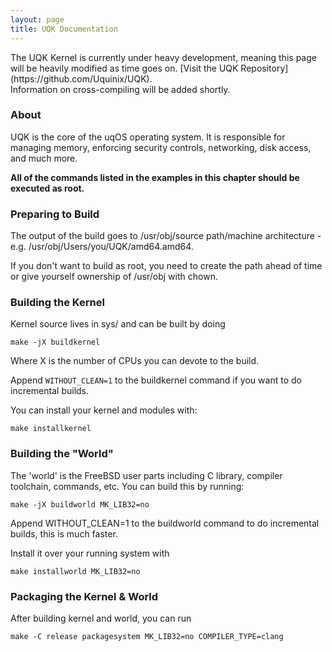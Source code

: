 ```yaml
---
layout: page
title: UQK Documentation
---
```


<div class="warning" markdown="1">
The UQK Kernel is currently under heavy development, meaning this page will be heavily modified as time goes on. [Visit the UQK Repository](https://github.com/Uquinix/UQK).
</div>

<div class="info" markdown="1">
Information on cross-compiling will be added shortly.
</div>

### About
UQK is the core of the uqOS operating system. It is responsible for managing memory, enforcing security controls, networking, disk access, and much more.

<strong>All of the commands listed in the examples in this chapter should be executed as root.</strong>

### Preparing to Build
The output of the build goes to /usr/obj/source path/machine architecture - e.g. /usr/obj/Users/you/UQK/amd64.amd64. 

If you don't want to build as root, you need to create the path ahead of time or give yourself ownership of /usr/obj with chown.

### Building the Kernel
Kernel source lives in sys/ and can be built by doing 

~~~ shell
make -jX buildkernel
~~~

Where X is the number of CPUs you can devote to the build. 

Append ``WITHOUT_CLEAN=1`` to the buildkernel command if you want to do incremental builds. 

You can install your kernel and modules with:

~~~ shell
make installkernel
~~~

### Building the "World"
The 'world' is the FreeBSD user parts including C library, compiler toolchain, commands, etc. You can build this by running:

~~~ shell
make -jX buildworld MK_LIB32=no
~~~

Append WITHOUT_CLEAN=1 to the buildworld command to do incremental builds, this is much faster. 

Install it over your running system with 

~~~ shell
make installworld MK_LIB32=no
~~~

### Packaging the Kernel & World
After building kernel and world, you can run 

~~~ shell
make -C release packagesystem MK_LIB32=no COMPILER_TYPE=clang
~~~